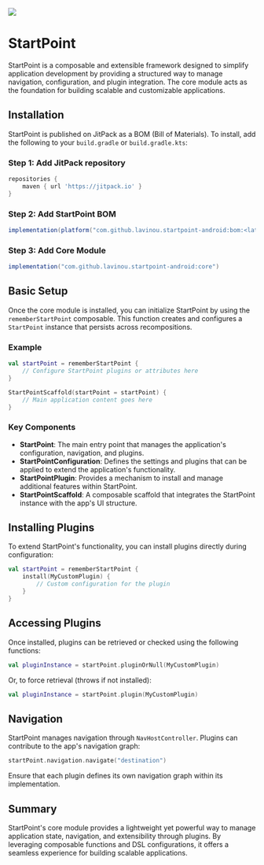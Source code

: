 [![](https://jitpack.io/v/lavinou/startpoint-android.svg)](https://jitpack.io/#lavinou/startpoint-android)
# StartPoint

StartPoint is a composable and extensible framework designed to simplify application development by providing a structured way to manage navigation, configuration, and plugin integration. The core module acts as the foundation for building scalable and customizable applications.

## Installation

StartPoint is published on JitPack as a BOM (Bill of Materials). To install, add the following to your `build.gradle` or `build.gradle.kts`:

### Step 1: Add JitPack repository
```gradle
repositories {
    maven { url 'https://jitpack.io' }
}
```

### Step 2: Add StartPoint BOM
```gradle
implementation(platform("com.github.lavinou.startpoint-android:bom:<latest-version>"))
```

### Step 3: Add Core Module
```gradle
implementation("com.github.lavinou.startpoint-android:core")
```

## Basic Setup

Once the core module is installed, you can initialize StartPoint by using the `rememberStartPoint` composable. This function creates and configures a `StartPoint` instance that persists across recompositions.

### Example

```kotlin
val startPoint = rememberStartPoint {
    // Configure StartPoint plugins or attributes here
}

StartPointScaffold(startPoint = startPoint) {
    // Main application content goes here
}
```

### Key Components

- **StartPoint**: The main entry point that manages the application's configuration, navigation, and plugins.
- **StartPointConfiguration**: Defines the settings and plugins that can be applied to extend the application's functionality.
- **StartPointPlugin**: Provides a mechanism to install and manage additional features within StartPoint.
- **StartPointScaffold**: A composable scaffold that integrates the StartPoint instance with the app's UI structure.

## Installing Plugins

To extend StartPoint's functionality, you can install plugins directly during configuration:

```kotlin
val startPoint = rememberStartPoint {
    install(MyCustomPlugin) {
        // Custom configuration for the plugin
    }
}
```

## Accessing Plugins

Once installed, plugins can be retrieved or checked using the following functions:

```kotlin
val pluginInstance = startPoint.pluginOrNull(MyCustomPlugin)
```

Or, to force retrieval (throws if not installed):

```kotlin
val pluginInstance = startPoint.plugin(MyCustomPlugin)
```

## Navigation

StartPoint manages navigation through `NavHostController`. Plugins can contribute to the app's navigation graph:

```kotlin
startPoint.navigation.navigate("destination")
```

Ensure that each plugin defines its own navigation graph within its implementation.

## Summary

StartPoint's core module provides a lightweight yet powerful way to manage application state, navigation, and extensibility through plugins. By leveraging composable functions and DSL configurations, it offers a seamless experience for building scalable applications.


